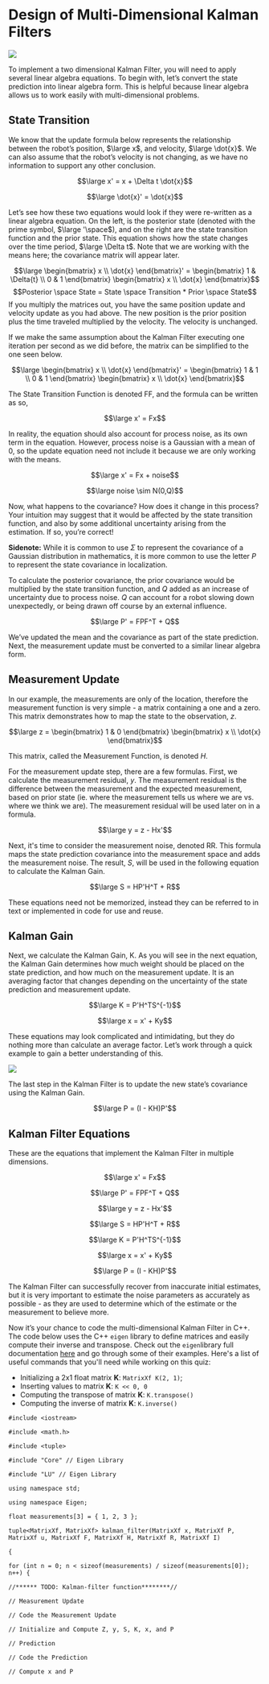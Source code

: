 # Design of Multi-Dimensional Kalman Filters

[![](https://preview.ibb.co/f60S08/capture_screen_1.png)](https://www.youtube.com/watch?v=9Xb5WavDqKE)


To implement a two dimensional Kalman Filter, you will need to apply several linear algebra equations. To begin with, let’s convert the state prediction into linear algebra form. This is helpful because linear algebra allows us to work easily with multi-dimensional problems.

## State Transition

We know that the update formula below represents the relationship between the robot’s position,  $\large x$, and velocity,  $\large \dot{x}$. We can also assume that the robot’s velocity is not changing, as we have no information to support any other conclusion.

$$\large x' = x + \Delta t \dot{x}$$

$$\large \dot{x}' = \dot{x}$$

Let’s see how these two equations would look if they were re-written as a linear algebra equation. On the left, is the posterior state (denoted with the prime symbol,  $\large '\space$), and on the right are the state transition function and the prior state. This equation shows how the state changes over the time period,  $\large \Delta t$. Note that we are working with the means here; the covariance matrix will appear later.

$$\large \begin{bmatrix} x \\ \dot{x} \end{bmatrix}' = \begin{bmatrix} 1 & \Delta{t} \\ 0 & 1 \end{bmatrix} \begin{bmatrix} x \\ \dot{x} \end{bmatrix}$$
$$Posterior \space State = State \space Transition * Prior \space State$$
If you multiply the matrices out, you have the same position update and velocity update as you had above. The new position is the prior position plus the time traveled multiplied by the velocity. The velocity is unchanged.

If we make the same assumption about the Kalman Filter executing one iteration per second as we did before, the matrix can be simplified to the one seen below.

$$\large \begin{bmatrix} x \\ \dot{x} \end{bmatrix}' = \begin{bmatrix} 1 & 1 \\ 0 & 1 \end{bmatrix} \begin{bmatrix} x \\ \dot{x} \end{bmatrix}$$

The State Transition Function is denoted  FF, and the formula can be written as so,

$$\large x' = Fx$$

In reality, the equation should also account for process noise, as its own term in the equation. However, process noise is a Gaussian with a mean of 0, so the update equation need not include it because we are only working with the means.

$$\large x' = Fx + noise$$

$$\large noise \sim N(0,Q)$$

Now, what happens to the covariance? How does it change in this process? Your intuition may suggest that it would be affected by the state transition function, and also by some additional uncertainty arising from the estimation. If so, you’re correct!

**Sidenote:**  While it is common to use $\Sigma$  to represent the covariance of a Gaussian distribution in mathematics, it is more common to use the letter  $P$  to represent the state covariance in localization.

To calculate the posterior covariance, the prior covariance would be multiplied by the state transition function, and  $Q$  added as an increase of uncertainty due to process noise.  $Q$  can account for a robot slowing down unexpectedly, or being drawn off course by an external influence.

$$\large P' = FPF^T + Q$$

We’ve updated the mean and the covariance as part of the state prediction. Next, the measurement update must be converted to a similar linear algebra form.

## Measurement Update

In our example, the measurements are only of the location, therefore the measurement function is very simple - a matrix containing a one and a zero. This matrix demonstrates how to map the state to the observation,  $z$.

$$\large z = \begin{bmatrix} 1 & 0 \end{bmatrix} \begin{bmatrix} x \\ \dot{x} \end{bmatrix}$$

This matrix, called the Measurement Function, is denoted  $H$.

For the measurement update step, there are a few formulas. First, we calculate the measurement residual,  $y$. The measurement residual is the difference between the measurement and the expected measurement, based on prior state (ie. where the measurement tells us where we are vs. where we think we are). The measurement residual will be used later on in a formula.

$$\large y = z - Hx'$$

Next, it's time to consider the measurement noise, denoted  RR. This formula maps the state prediction covariance into the measurement space and adds the measurement noise. The result,  $S$, will be used in the following equation to calculate the Kalman Gain.

$$\large S = HP'H^T + R$$

These equations need not be memorized, instead they can be referred to in text or implemented in code for use and reuse.

## Kalman Gain

Next, we calculate the Kalman Gain, K. As you will see in the next equation, the Kalman Gain determines how much weight should be placed on the state prediction, and how much on the measurement update. It is an averaging factor that changes depending on the uncertainty of the state prediction and measurement update.

$$\large K = P'H^TS^{-1}$$

$$\large x = x' + Ky$$

These equations may look complicated and intimidating, but they do nothing more than calculate an average factor. Let’s work through a quick example to gain a better understanding of this.

[![](https://preview.ibb.co/cGOBtT/capture_screen_2.png)](https://youtu.be/K-FobmdRMtI)

The last step in the Kalman Filter is to update the new state’s covariance using the Kalman Gain.

$$\large P = (I - KH)P'$$

## Kalman Filter Equations

These are the equations that implement the Kalman Filter in multiple dimensions.

$$\large x' = Fx$$

$$\large P' = FPF^T + Q$$

$$\large y = z - Hx'$$

$$\large S = HP'H^T + R$$

$$\large K = P'H^TS^{-1}$$

$$\large x = x' + Ky$$

$$\large P = (I - KH)P'$$

The Kalman Filter can successfully recover from inaccurate initial estimates, but it is very important to estimate the noise parameters as accurately as possible - as they are used to determine which of the estimate or the measurement to believe more.

Now it’s your chance to code the multi-dimensional Kalman Filter in C++. The code below uses the C++  `eigen`  library to define matrices and easily compute their inverse and transpose. Check out the  `eigen`library full documentation  [here](https://eigen.tuxfamily.org/dox/group__QuickRefPage.html)  and go through some of their examples. Here's a list of useful commands that you'll need while working on this quiz:

-   Initializing a 2x1 float matrix  **K**:  `MatrixXf K(2, 1)`;
-   Inserting values to matrix  **K**:  `K << 0, 0`
-   Computing the transpose of matrix  **K**:  `K.transpose()`
-   Computing the inverse of matrix  **K**:  `K.inverse()`

```
#include <iostream>

#include <math.h>

#include <tuple>

#include "Core" // Eigen Library

#include "LU" // Eigen Library

using namespace std;

using namespace Eigen;

float measurements[3] = { 1, 2, 3 };

tuple<MatrixXf, MatrixXf> kalman_filter(MatrixXf x, MatrixXf P, MatrixXf u, MatrixXf F, MatrixXf H, MatrixXf R, MatrixXf I)

{

for (int n = 0; n < sizeof(measurements) / sizeof(measurements[0]); n++) {

//****** TODO: Kalman-filter function********//

// Measurement Update

// Code the Measurement Update

// Initialize and Compute Z, y, S, K, x, and P

// Prediction

// Code the Prediction

// Compute x and P
```
<!--stackedit_data:
eyJoaXN0b3J5IjpbLTIxOTk1MTgwLC0xNDIxMjgyMDcwLDcyOD
czODUzOF19
-->